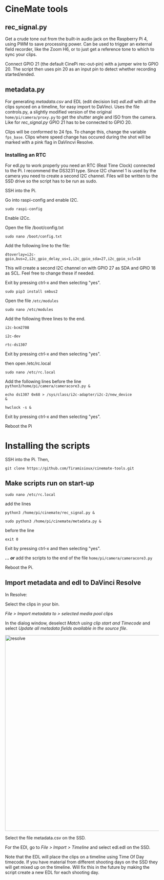 # CineMate tools

## rec_signal.py

Get a crude tone out from the built-in audio jack on the Raspberry Pi 4, using PWM to save processing power. Can be used to trigger an external field recorder, like the Zoom H6, or to just get a reference tone to which to sync your clips.

Connect GPIO 21 (the default CinePi rec-out-pin) with a jumper wire to GPIO 20. The script then uses pin 20 as an input pin to detect whether recording started/ended.

## metadata.py

For generating <i>metadata.csv</i> and EDL (edit decision list) <i>edl.edl</i> with all the clips synced on a timeline, for easy import to DaVinci. Uses the file controls.py, a slightly modified version of the original `home/pi/camera/proxy.py` to get the shutter angle and ISO from the camera. Like for <i>rec_signal.py</i> GPIO 21 has to be connected to GPIO 20.

Clips will be conformed to 24 fps. To change this, change the variable `fps_base`. Clips where speed change has occured during the shot will be marked with a pink flag in DaVincvi Resolve.

### Installing an RTC

For edl.py to work properly you need an RTC (Real Time Clock) connected to the Pi. I recommend the DS3231 type. Since I2C channel 1 is used by the camera you need to create a second I2C channel. Files will be written to the SSD drive so the script has to be run as sudo.

SSH into the Pi.

Go into raspi-config and enable I2C.

<code>sudo raspi-config</code>

Enable i2Cc.

Open the file /boot/config.txt

<code>sudo nano /boot/config.txt</code>

Add the following line to the file:

<code>dtoverlay=i2c-gpio,bus=2,i2c_gpio_delay_us=1,i2c_gpio_sda=27,i2c_gpio_scl=18</code>

This will create a second I2C channel on with GPIO 27 as SDA and GPIO 18 as SCL. Feel free to change these if needed.

Exit by pressing ctrl-x and then selecting "yes".

<code>sudo pip3 install smbus2</code>

Open the file `/etc/modules`

<code>sudo nano /etc/modules</code>

Add the following three lines to the end.

<code>i2c-bcm2708</code>

<code>i2c-dev</code>

<code>rtc-ds1307</code>

Exit by pressing ctrl-x and then selecting "yes".

then open /etc/rc.local

<code>sudo nano /etc/rc.local</code>

Add the following lines before the line <code>python3/home/pi/camera/cameracore3.py &</code>

<code>echo ds1307 0x68 > /sys/class/i2c-adapter/i2c-2/new_device &</code>

<code>hwclock -s &</code>

Exit by pressing ctrl-x and then selecting "yes".

Reboot the Pi

# Installing the scripts

SSH into the Pi. Then,

`git clone https://github.com/Tiramisioux/cinemate-tools.git`

## Make scripts run on start-up

`sudo nano /etc/rc.local`

add the lines

`python3 /home/pi/cinemate/rec_signal.py &` 

`sudo python3 /home/pi/cinemate/metadata.py &`

before the line 

`exit 0`

Exit by pressing ctrl-x and then selecting "yes".

<i><b>... or</b></i> add the scripts to the end of the file `home/pi/camera/cameracore3.py`

Reboot the Pi.

## Import metadata and edl to DaVinci Resolve

In Resolve:

Select the clips in your bin.

<i>File > Import metadata to > selected media pool clips</i>

In the dialog window, deselect <i>Match using clip start and Timecode</i> and select <i>Update all metadata fields available in the source file</i>.

<img width="640" alt="resolve" src="https://user-images.githubusercontent.com/74836180/179369440-84b2401b-047f-4a51-b7da-1ef1248c8a9e.png">

Select the file metadata.csv on the SSD.

For the EDl, go to <i>File > Import > Timeline</i> and select edl.edl on the SSD.

Note that the EDL will place the clips on a timeline using Time Of Day timecode. If you have material from different shooting days on the SSD they will get mixed up on the timeline. Will fix this in the future by making the script create a new EDL for each shooting day.
